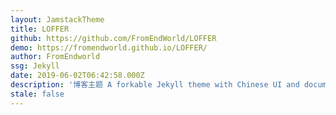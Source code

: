 ```yaml
---
layout: JamstackTheme
title: LOFFER
github: https://github.com/FromEndWorld/LOFFER
demo: https://fromendworld.github.io/LOFFER/
author: FromEndworld
ssg: Jekyll
date: 2019-06-02T06:42:58.000Z
description: '博客主题 A forkable Jekyll theme with Chinese UI and document '
stale: false
---
```

